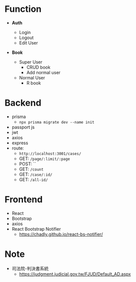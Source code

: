# Function

- **Auth**

  - Login
  - Logout
  - Edit User

- **Book**

  - Super User
    - CRUD book
    - Add normal user
  - Normal User
    - R book

# Backend

- prisma
  - `npx prisma migrate dev --name init`
- passport js
- jwt
- axios
- express
- route:
  - `http://localhost:3001/cases/`
  - GET: `/page/:limit/:page`
  - POST: ``
  - GET: `/count`
  - GET: `/case/:id/`
  - GET: `/all-id/`

# Frontend

- React
- Bootstrap
- axios
- React Bootstrap Notifier
  - https://chadly.github.io/react-bs-notifier/

# Note

- 司法院-判決書系統
  - https://judgment.judicial.gov.tw/FJUD/Default_AD.aspx
